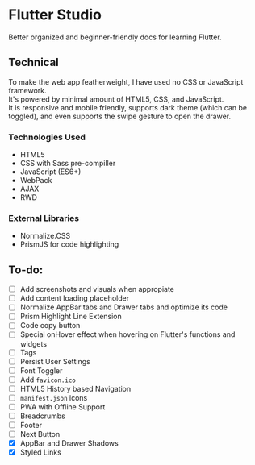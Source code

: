 # Flutter Studio
Better organized and beginner-friendly docs for learning Flutter.



## Technical
To make the web app featherweight, I have used no CSS or JavaScript framework.   
It's powered by minimal amount of HTML5, CSS, and JavaScript.   
It is responsive and mobile friendly, supports dark theme (which can be toggled), and even supports the swipe gesture to open the drawer.   

### Technologies Used
- HTML5
- CSS with Sass pre-compiller
- JavaScript (ES6+)
- WebPack
- AJAX
- RWD

### External Libraries
- Normalize.CSS
- PrismJS for code highlighting



## To-do:
- [ ] Add screenshots and visuals when appropiate
- [ ] Add content loading placeholder
- [ ] Normalize AppBar tabs and Drawer tabs and optimize its code
- [ ] Prism Highlight Line Extension
- [ ] Code copy button
- [ ] Special onHover effect when hovering on Flutter's functions and widgets
- [ ] Tags
- [ ] Persist User Settings
- [ ] Font Toggler
- [ ] Add `favicon.ico`
- [ ] HTML5 History based Navigation
- [ ] `manifest.json` icons
- [ ] PWA with Offline Support
- [ ] Breadcrumbs
- [ ] Footer
- [ ] Next Button
- [x] AppBar and Drawer Shadows
- [x] Styled Links